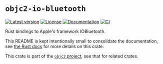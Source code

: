 # `objc2-io-bluetooth`

[![Latest version](https://badgen.net/crates/v/objc2-io-bluetooth)](https://crates.io/crates/objc2-io-bluetooth)
[![License](https://badgen.net/badge/license/MIT/blue)](../LICENSE.txt)
[![Documentation](https://docs.rs/objc2-io-bluetooth/badge.svg)](https://docs.rs/objc2-io-bluetooth/)
[![CI](https://github.com/madsmtm/objc2/actions/workflows/ci.yml/badge.svg)](https://github.com/madsmtm/objc2/actions/workflows/ci.yml)

Rust bindings to Apple's framework IOBluetooth.

This README is kept intentionally small to consolidate the documentation, see
[the Rust docs](https://docs.rs/objc2-io-bluetooth/) for more details on this crate.

This crate is part of the [`objc2` project](https://github.com/madsmtm/objc2),
see that for related crates.
